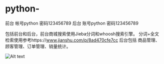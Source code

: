 # python-
前台
帐号python 
密码123456789
后台
账号python
密码123456789

包括前台和后台，前台商城搜索使用Jieba分词和whoosh搜索引擎。
分词+全文检索使用参考https://www.jianshu.com/p/8ad470cfe7cc
后台包括 商品管理、顾客管理、订单管理、销量统计。



![Alt text](https://github.com/moranyijiu/python-/raw/master/2.png)

